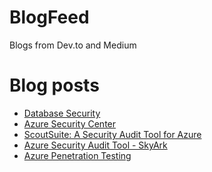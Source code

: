# BlogFeed
Blogs from Dev.to and Medium

# Blog posts
<!-- BLOG-POST-LIST:START -->
- [Database Security](https://dev.to/cheahengsoon/database-security-1g2p)
- [Azure Security Center](https://dev.to/cheahengsoon/azure-security-center-2ofe)
- [ScoutSuite: A Security Audit Tool for Azure](https://dev.to/cheahengsoon/scoutsuite-a-security-audit-tool-for-azure-1i8b)
- [Azure Security Audit Tool - SkyArk](https://dev.to/cheahengsoon/azure-aws-security-audit-tool-skyark-388c)
- [Azure Penetration Testing](https://engsooncheah.medium.com/azure-penetration-testing-a96d0fb650e1?source=rss-18b0bdc43bc0------2)
<!-- BLOG-POST-LIST:END -->

